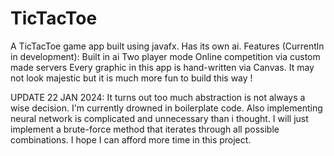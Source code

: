 # TicTacToe
A TicTacToe game app built using javafx. Has its own ai.
Features (Currentln in development):
    Built in ai
    Two player mode
    Online competition via custom made servers
Every graphic in this app is hand-written via Canvas. It may not look majestic but it is much more fun to build this way ! 

UPDATE 22 JAN 2024:
    It turns out too much abstraction is not always a wise decision. I'm currently drowned in boilerplate code.
    Also implementing neural network is complicated and unnecessary than i thought. I will just implement a brute-force
method that iterates through all possible combinations.
    I hope I can afford more time in this project.
